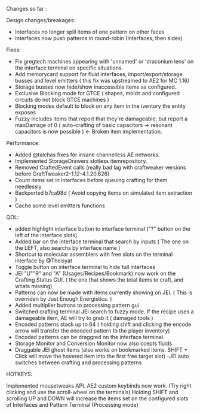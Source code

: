 Changes so far :

Design changes/breakages:
 - Interfaces no longer spill items of one pattern on other faces
 - Interfaces now push patterns in round-robin (Interfaces, then sides)




Fixes:

 - Fix gregtech machines appearing with 'unnamed' or 'draconium lens' on the interface terminal on specific situations.
 - Add memorycard support for fluid interfaces, import/export/storage busses and level emitters ( this fix was upstreamed to AE2 for MC 1.16)
 - Storage busses now hide/show inaccessible items as configured.
 - Exclusive Blocking mode for GTCE ( shapes, molds and configured circuits do not block GTCE machines )
 - Blocking modes default to block on any item in the iventory the entity exposes
 - Fuzzy includes items that report that they're damageable, but report a maxDamage of 0 ( auto-crafting of basic capacitors -> resonant capacitors is now possible ) <- Broken item implementation.

Performance:

 - Added @talchas fixes for insane channelless AE networks.
 - Implemented StorageDrawers slotless itemrepository.
 - Removed CraftedEvent calls (really bad lag with craftweaker versions before CraftTweaker2-1.12-4.1.20.626)
 - Count items set in interfaces before queuing crafting for them needlessly
 - Backported b7ca98d ( Avoid copying items on simulated item extraction )
 - Cache some level emitters functions

QOL:

 - added highlight interface button to interface terminal ("?" button on the left of the interface slots)
 - Added bar on the interface terminal that search by inputs ( The one on the LEFT, also searchs by interface name )
 - Shortcut to molecular assemblers with free slots on the terminal interface by @Theisyat
 - Toggle button on interface terminal to hide full interfaces
 - JEI "U""R" and "A" (Usages/Recipes/Bookmark) now work on the Crafting Status GUI. ( the one that shows the total items to craft, and whats missing)
 - Patterns can now be made with items currently showing on JEI. ( This is overriden by Just Enough Energistics. )
 - Added multiplier buttons to processing pattern gui
 - Switched crafting terminal JEI search to fuzzy mode. If the recipe uses a damageable item, AE will try to grab it ( damaged tools )
 - Encoded patterns stack up to 64 ( holding shift and clicking the encode arrow will transfer the encoded pattern to the player inventory)
 - Encoded patterns can be draggred on the interface terminal.
 - Storage Monitor and Conversion Monitor now also ccepts fluids
 - Draggable JEI ghost items (also works on bookmarked items. SHIFT + Click will move the hovered item into the first free target slot)
  -JEI auto switches between crafting and processing patterns

HOTKEYS:

Implemented mousetweaks API. AE2 custom keybinds now work. (Try right clicking and use the scroll-wheel on the terminals)
Holding SHIFT and scrolling UP and DOWN will increase the items set on the configured slots of Interfaces and Pattern Terminal (Processing mode)
